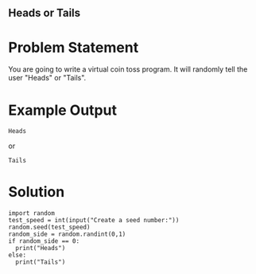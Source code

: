 ## Heads or Tails

# Problem Statement

You are going to write a virtual coin toss program. It will randomly tell the user "Heads" or "Tails". 

# Example Output

```
Heads
```

or

```
Tails
```


# Solution
```
import random
test_speed = int(input("Create a seed number:"))
random.seed(test_speed)
random_side = random.randint(0,1)
if random_side == 0:
  print("Heads")
else:
  print("Tails")
```